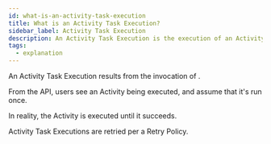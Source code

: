 ```yaml
---
id: what-is-an-activity-task-execution
title: What is an Activity Task Execution?
sidebar_label: Activity Task Execution
description: An Activity Task Execution is the execution of an Activity Type.
tags:
  - explanation
---
```


An Activity Task Execution results from the invocation of .

From the API, users see an Activity being executed, and assume that it's run once. 

In reality, the Activity is executed until it succeeds. 

Activity Task Executions are retried per a Retry Policy.
